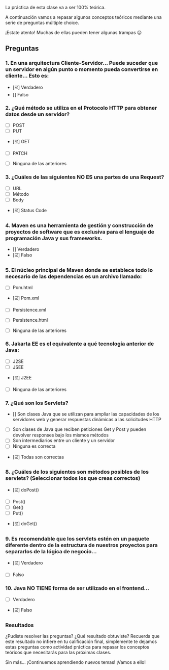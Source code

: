 La práctica de esta clase va a ser 100% teórica.

A continuación vamos a repasar algunos conceptos teóricos mediante una serie de preguntas múltiple choice.

¡Estate atento! Muchas de ellas pueden tener algunas trampas 😉

## Preguntas

### 1. En una **arquitectura Cliente-Servidor**… Puede suceder que un servidor en algún punto o momento pueda convertirse en cliente… Esto es:

- [:ballot_box_with_check:] Verdadero
- [] Falso


### 2. ¿Qué método se utiliza en el **Protocolo HTTP** para obtener datos desde un servidor?

- [ ] POST
- [ ] PUT
- [:ballot_box_with_check:] GET
- [ ] PATCH
- [ ] Ninguna de las anteriores


### 3. ¿Cuáles de las siguientes **NO ES** una partes de una **Request**?

- [ ] URL
- [ ] Método
- [ ] Body
- [:ballot_box_with_check:] Status Code


### 4. Maven es una herramienta de gestión y construcción de proyectos de software que es exclusiva para el lenguaje de programación Java y sus frameworks.

- [] Verdadero
- [:ballot_box_with_check:] Falso


### 5. El núcleo principal de Maven donde se establece todo lo necesario de las dependencias es un archivo llamado:

- [ ] Pom.html
- [:ballot_box_with_check:] Pom.xml
- [ ] Persistence.xml
- [ ] Persistence.html
- [ ] Ninguna de las anteriores


### 6. Jakarta EE es el equivalente a qué tecnología anterior de Java:

- [ ] J2SE
- [ ] JSEE
- [:ballot_box_with_check:] J2EE
- [ ] Ninguna de las anteriores


### 7. ¿Qué son los Servlets?

- [] Son clases Java que se utilizan para ampliar las capacidades de los servidores web y generar respuestas dinámicas a las solicitudes HTTP
- [ ] Son clases de Java que reciben peticiones Get y Post y pueden devolver responses bajo los mismos métodos
- [ ] Son intermediarios entre un cliente y un servidor
- [ ] Ninguna es correcta
- [:ballot_box_with_check:] Todas son correctas


### 8. ¿Cuáles de los siguientes son métodos posibles de los servlets? (Seleccionar todos los que creas correctos)

- [:ballot_box_with_check:] doPost()
- [ ] Post()
- [ ] Get()
- [ ] Put()
- [:ballot_box_with_check:] doGet()


### 9. Es recomendable que los servlets estén en un paquete diferente dentro de la estructura de nuestros proyectos para separarlos de la lógica de negocio…

- [:ballot_box_with_check:] Verdadero
- [ ] Falso


### 10. Java NO TIENE forma de ser utilizado en el frontend…

- [ ] Verdadero
- [:ballot_box_with_check:] Falso


### Resultados

¿Pudiste resolver las preguntas? ¿Qué resultado obtuviste? Recuerda que este resultado no infiere en tu calificación final, simplemente te dejamos estas preguntas como actividad práctica para repasar los conceptos teóricos que necesitarás para las próximas clases.

Sin más… ¡Continuemos aprendiendo nuevos temas! ¡Vamos a ello!

